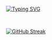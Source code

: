 [![Typing SVG](https://readme-typing-svg.herokuapp.com?font=Montserrat&weight=300&size=35&duration=3000&pause=100&color=41B883&background=04DC1700&center=true&vCenter=true&repeat=false&width=435&lines=Opa%2C+Meu+nom...;Oi+eu+sou+o+Danie...;Ol%C3%A1!+Eu+sou+o+Daniel+%F0%9F%91%8B)](https://git.io/typing-svg)

<br>


<div allign = "center">

 [![GitHub Streak](https://github-readme-streak-stats.herokuapp.com?user=DanielGsou&theme=vue&border_radius=1&date_format=j%2Fn%5B%2FY%5D&card_width=800&card_height=200&background=0A0C10&sideLabels=FFFFFF&fire=41B883&currStreakLabel=FFFFFF&dates=FFFFFF)](https://git.io/streak-stats)
  
</div>
